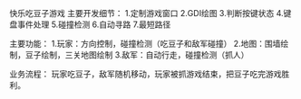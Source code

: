 快乐吃豆子游戏
主要开发细节：
1.定制游戏窗口
2.GDI绘图
3.判断按键状态
4.键盘事件处理
5.碰撞检测
6.自动寻路
7.最短路径

主要功能：
1.玩家：方向控制，碰撞检测（吃豆子和敌军碰撞）
2.地图：围墙绘制，豆子绘制，三关地图绘制
3.敌军：自动行走，碰撞检测（抓人）

业务流程：
玩家吃豆子，敌军随机移动，玩家被抓游戏结束，把豆子吃完游戏胜利。
